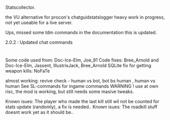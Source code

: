 Statscollector.

the VU alternative for procon's chatguidstatslogger
heavy work in progress, not yet useable for a live server.

Ups, missed some tdm commands in the documentation
this is updated.

2.0.2 : Updated chat commands
#
Some code used from: Doc-Ice-Elm, Joe_91
Code fixes: Bree_Arnold and Doc-Ice-Elm, Jassent, IllustrisJack, Bree_Arnold
SQLite fix for getting weapon kills: NoFaTe

almost working: revive check - human vs bot, bot bs human , human vs human
See SL-commands for ingame commands
WARNING !
use at own risc, the mod is working, but still needs some masive tweaks.

Known isues: The player who made the last kill still wil not be counted for stats update (randomly), a fix is needed..
Known isues: The roadkill stuff doesnt work yet as it should be..

